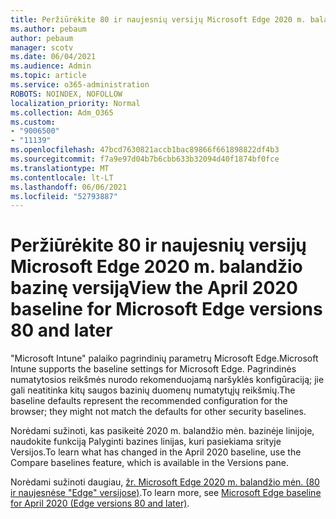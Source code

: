 ```yaml
---
title: Peržiūrėkite 80 ir naujesnių versijų Microsoft Edge 2020 m. balandžio bazinę versiją
ms.author: pebaum
author: pebaum
manager: scotv
ms.date: 06/04/2021
ms.audience: Admin
ms.topic: article
ms.service: o365-administration
ROBOTS: NOINDEX, NOFOLLOW
localization_priority: Normal
ms.collection: Adm_O365
ms.custom:
- "9006500"
- "11139"
ms.openlocfilehash: 47bcd7630821accb1bac89866f661898822df4b3
ms.sourcegitcommit: f7a9e97d04b7b6cbb633b32094d40f1874bf0fce
ms.translationtype: MT
ms.contentlocale: lt-LT
ms.lasthandoff: 06/06/2021
ms.locfileid: "52793887"
---
```

# <a name="view-the-april-2020-baseline-for-microsoft-edge-versions-80-and-later"></a><span data-ttu-id="20628-102">Peržiūrėkite 80 ir naujesnių versijų Microsoft Edge 2020 m. balandžio bazinę versiją</span><span class="sxs-lookup"><span data-stu-id="20628-102">View the April 2020 baseline for Microsoft Edge versions 80 and later</span></span>

<span data-ttu-id="20628-103">"Microsoft Intune" palaiko pagrindinių parametrų Microsoft Edge.</span><span class="sxs-lookup"><span data-stu-id="20628-103">Microsoft Intune supports the baseline settings for Microsoft Edge.</span></span> <span data-ttu-id="20628-104">Pagrindinės numatytosios reikšmės nurodo rekomenduojamą naršyklės konfigūraciją; jie gali neatitinka kitų saugos bazinių duomenų numatytųjų reikšmių.</span><span class="sxs-lookup"><span data-stu-id="20628-104">The baseline defaults represent the recommended configuration for the browser; they might not match the defaults for other security baselines.</span></span>

<span data-ttu-id="20628-105">Norėdami sužinoti, kas pasikeitė 2020 m. balandžio mėn. bazinėje linijoje, naudokite funkciją Palyginti bazines linijas, kuri pasiekiama srityje Versijos.</span><span class="sxs-lookup"><span data-stu-id="20628-105">To learn what has changed in the April 2020 baseline, use the Compare baselines feature, which is available in the Versions pane.</span></span>

<span data-ttu-id="20628-106">Norėdami sužinoti daugiau, [žr. Microsoft Edge 2020 m. balandžio mėn. (80 ir naujesnėse "Edge" versijose)](/mem/intune/protect/security-baseline-settings-edge?pivots=edge-april-2020).</span><span class="sxs-lookup"><span data-stu-id="20628-106">To learn more, see [Microsoft Edge baseline for April 2020 (Edge versions 80 and later)](/mem/intune/protect/security-baseline-settings-edge?pivots=edge-april-2020).</span></span>